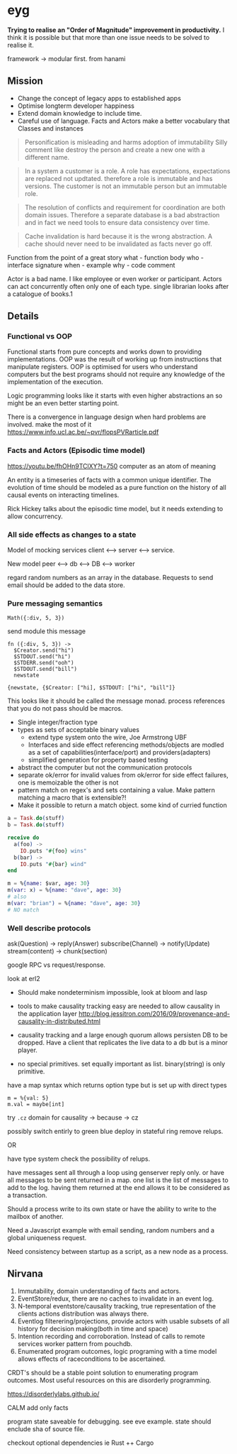 # eyg
**Trying to realise an "Order of Magnitude" improvement in productivity.**
I think it is possible but that more than one issue needs to be solved to realise it.

framework -> modular first. from hanami

## Mission
- Change the concept of legacy apps to established apps
- Optimise longterm developer happiness
- Extend domain knowledge to include time.
- Careful use of language. Facts and Actors make a better vocabulary that Classes and instances

> Personification is misleading and harms adoption of immutability
> Silly comment like destroy the person and create a new one with a different name.

> In a system a customer is a role. A role has expectations, expectations are replaced not updtated. therefore a role is immutable and has versions. The customer is not an immutable person but an immutable role.

> The resolution of conflicts and requirement for coordination are both domain issues. Therefore a separate database is a bad abstraction and in fact we need tools to ensure data consistency over time.

> Cache invalidation is hard because it is the wrong abstraction. A cache should never need to be invalidated as facts never go off.


Function from the point of a great story
what - function body
who - interface signature
when - example
why - code comment


Actor is a bad name. I like employee or even worker or participant.
Actors can act concurrently often only one of each type.
single librarian looks after a catalogue of books.1

## Details

### Functional vs OOP

Functional starts from pure concepts and works down to providing implementations. OOP was the result of working up from instructions that manipulate registers. OOP is optimised for users who understand computers but the best programs should not require any knowledge of the implementation of the execution.

Logic programming looks like it starts with even higher abstractions an so might be an even better starting point.

There is a convergence in language design when hard problems are involved. make the most of it https://www.info.ucl.ac.be/~pvr/flopsPVRarticle.pdf

### Facts and Actors (Episodic time model)
https://youtu.be/fhOHn9TClXY?t=750 computer as an atom of meaning

An entity is a timeseries of facts with a common unique identifier.
The evolution of time should be modeled as a pure function on the history of all causal events on interacting timelines.

Rick Hickey talks about the episodic time model, but it needs extending to allow concurrency.

### All side effects as changes to a state

Model of mocking services
client <--> server <--> service.

New model
peer <--> db <--> DB <--> worker

regard random numbers as an array in the database.
Requests to send email should be added to the data store.

### Pure messaging semantics

```
Math({:div, 5, 3})
```

send module this message
```
fn ({:div, 5, 3}) ->
  $Creator.send("hi")
  $STDOUT.send("hi")
  $STDERR.send("ooh")
  $STDOUT.send("bill")
  newstate
  
{newstate, {$Creator: ["hi], $STDOUT: ["hi", "bill"]}
```

This looks like it should be called the message monad. process references that you do not pass should be macros.

- Single integer/fraction type
- types as sets of acceptable binary values
  - extend type system onto the wire, Joe Armstrong UBF
  - Interfaces and side effect referencing methods/objects are modled as a set of capabilities(interface/port) and providers(adapters)
  - simplified generation for property based testing
- abstract the computer but not the communication protocols
- separate ok/error for invalid values from ok/error for side effect failures, one is memoizable the other is not
- pattern match on regex's and sets containing a value. Make pattern matching a macro that is extensible?!
- Make it possible to return a match object. some kind of curried function

```elixir
a = Task.do(stuff)
b = Task.do(stuff)

receive do
  a(foo) ->
    IO.puts "#{foo} wins"
  b(bar) ->
    IO.puts "#{bar} wind"
end
```
```elixir
m = %{name: $var, age: 30}
m(var: x) = %{name: "dave", age: 30}
# also 
m(var: "brian") = %{name: "dave", age: 30} 
# NO match
```
### Well describe protocols

ask(Question) -> reply(Answer)
subscribe(Channel) -> notify(Update)
stream(content) -> chunk(section)

google RPC vs request/response.


look at erl2

- Should make nondeterminism impossible, look at bloom and lasp
- tools to make causality tracking easy are needed to allow causality in the application layer http://blog.jessitron.com/2016/09/provenance-and-causality-in-distributed.html
- causality tracking and a large enough quorum allows persisten DB to be dropped. Have a client that replicates the live data to a db but is a minor player.

- no special primitives. set equally important as list. binary(string) is only primitive.

have a map syntax which returns option type but is set up with direct types

```
m = %{val: 5}
m.val = maybe[int]
```

try `.cz` domain for causality -> because -> cz

possibly switch entirly to green blue deploy in stateful ring remove relups.

OR

have type system check the possibility of relups.

have messages sent all through a loop using genserver reply only. or have all messages to be sent returned in a map. one list is the list of messages to add to the log.
having them returned at the end allows it to be considered as a transaction.

Should a process write to its own state or have the ability to write to the mailbox of another.

Need a Javascript example with email sending, random numbers and a global uniqueness request.

Need consistency between startup as a script, as a new node as a process.

## Nirvana
1. Immutability, domain understanding of facts and actors.
2. EventStore/redux, there are no caches to invalidate in an event log.
3. N-temporal eventstore/causality tracking, true representation of the clients actions distribution was always there.
4. Eventlog filterering/projections, provide actors with usable subsets of all history for decision making(both in time and space)
5. Intention recording and corroboration. Instead of calls to remote services worker pattern from pouchdb.
6. Enumerated program outcomes, logic programing with a time model allows effects of raceconditions to be ascertained.

CRDT's should be a stable point solution to enumerating program outcomes.
Most useful resources on this are disorderly programming.

https://disorderlylabs.github.io/

CALM add only facts

program state saveable for debugging. see eve example. state should enclude sha of source file.

checkout optional dependencies ie Rust ++ Cargo
